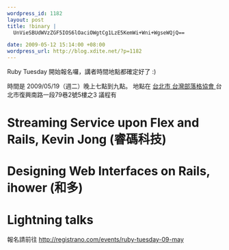 ```yaml
--- 
wordpress_id: 1182
layout: post
title: !binary |
  UnVieSBUdWVzZGF5IOS6lOaciOWgtCg1LzE5KemWi+Wni+WgseWQjQ==

date: 2009-05-12 15:14:00 +08:00
wordpress_url: http://blog.xdite.net/?p=1182
---
```

Ruby Tuesday 開始報名囉，講者時間地點都確定好了 :)

時間是 2009/05/19（週二）晚上七點到九點。
地點在  <a href="http://tba.tw/contactus.jsp">台北市 台灣部落格協會 </a> 台北市復興南路一段79巷2號5樓之3
議程有
# Streaming Service upon Flex and Rails, Kevin Jong (睿碼科技)
# Designing Web Interfaces on Rails, ihower (和多)
# Lightning talks

報名請前往 <a href="http://registrano.com/events/ruby-tuesday-09-may">http://registrano.com/events/ruby-tuesday-09-may</a>
